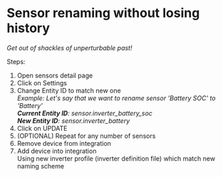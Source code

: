 # Sensor renaming without losing history

_Get out of shackles of unperturbable past!_

Steps: 
1. Open sensors detail page
2. Click on Settings
3. Change Entity ID to match new one  
_Example: Let's say that we want to rename sensor 'Battery SOC' to 'Battery'_  
_**Current Entity ID**: sensor.inverter_battery_soc_  
_**New Entity ID**: sensor.inverter_battery_
4. Click on UPDATE
5. (OPTIONAL) Repeat for any number of sensors
6. Remove device from integration
7. Add device into integration  
Using new inverter profile (inverter definition file) which match new naming scheme
